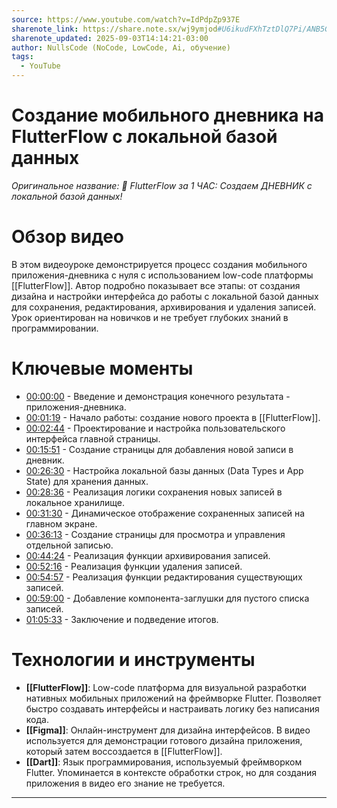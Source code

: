 ```yaml
---
source: https://www.youtube.com/watch?v=IdPdpZp937E
sharenote_link: https://share.note.sx/wj9ymjod#U6ikudFXhTztDlQ7Pi/ANB5G66a8zusUUaAwT1bIaSA
sharenote_updated: 2025-09-03T14:14:21-03:00
author: NullsCode (NoCode, LowCode, Ai, обучение)
tags:
  - YouTube
---
```

# Создание мобильного дневника на FlutterFlow с локальной базой данных
*Оригинальное название: 📱 FlutterFlow за 1 ЧАС: Создаем ДНЕВНИК с локальной базой данных!*
# Обзор видео
В этом видеоуроке демонстрируется процесс создания мобильного приложения-дневника с нуля с использованием low-code платформы [[FlutterFlow]]. 
Автор подробно показывает все этапы: от создания дизайна и настройки интерфейса до работы с локальной базой данных для сохранения, редактирования, архивирования и удаления записей. Урок ориентирован на новичков и не требует глубоких знаний в программировании.
# Ключевые моменты
* [00:00:00](https://www.youtube.com/watch?v=IdPdpZp937E&t=0s) - Введение и демонстрация конечного результата - приложения-дневника.
* [00:01:19](https://www.youtube.com/watch?v=IdPdpZp937E&t=79s) - Начало работы: создание нового проекта в [[FlutterFlow]].
* [00:02:44](https://www.youtube.com/watch?v=IdPdpZp937E&t=164s) - Проектирование и настройка пользовательского интерфейса главной страницы.
* [00:15:51](https://www.youtube.com/watch?v=IdPdpZp937E&t=951s) - Создание страницы для добавления новой записи в дневник.
* [00:26:30](https://www.youtube.com/watch?v=IdPdpZp937E&t=1590s) - Настройка локальной базы данных (Data Types и App State) для хранения данных.
* [00:28:36](https://www.youtube.com/watch?v=IdPdpZp937E&t=1716s) - Реализация логики сохранения новых записей в локальное хранилище.
* [00:31:30](https://www.youtube.com/watch?v=IdPdpZp937E&t=1890s) - Динамическое отображение сохраненных записей на главном экране.
* [00:36:13](https://www.youtube.com/watch?v=IdPdpZp937E&t=2173s) - Создание страницы для просмотра и управления отдельной записью.
* [00:44:24](https://www.youtube.com/watch?v=IdPdpZp937E&t=2664s) - Реализация функции архивирования записей.
* [00:52:16](https://www.youtube.com/watch?v=IdPdpZp937E&t=3136s) - Реализация функции удаления записей.
* [00:54:57](https://www.youtube.com/watch?v=IdPdpZp937E&t=3297s) - Реализация функции редактирования существующих записей.
* [00:59:00](https://www.youtube.com/watch?v=IdPdpZp937E&t=3540s) - Добавление компонента-заглушки для пустого списка записей.
* [01:05:33](https://www.youtube.com/watch?v=IdPdpZp937E&t=3933s) - Заключение и подведение итогов.
# Технологии и инструменты
* **[[FlutterFlow]]**: Low-code платформа для визуальной разработки нативных мобильных приложений на фреймворке Flutter. Позволяет быстро создавать интерфейсы и настраивать логику без написания кода.
* **[[Figma]]**: Онлайн-инструмент для дизайна интерфейсов. В видео используется для демонстрации готового дизайна приложения, который затем воссоздается в [[FlutterFlow]].
* **[[Dart]]**: Язык программирования, используемый фреймворком Flutter. Упоминается в контексте обработки строк, но для создания приложения в видео его знание не требуется.
---
